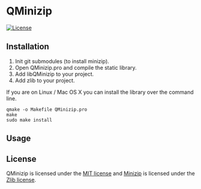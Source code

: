 # QMinizip
[![License](https://img.shields.io/badge/license-MIT-blue.svg)](https://bitbucket.org/manromen/qminizip/src/master/LICENSE)

## Installation
1. Init git submodules (to install minizip).
2. Open QMinizip.pro and compile the static library.
3. Add libQMinizip to your project.
4. Add zlib to your project.

If you are on Linux / Mac OS X you can install the library over the command line.

```shell
qmake -o Makefile QMinizip.pro
make
sudo make install
```

## Usage

## License
QMinizip is licensed under the [MIT license](https://github.com/Manromen/QMinizip/blob/master/LICENSE) and [Minizip](http://www.winimage.com/zLibDll/minizip.html) is licensed under the [Zlib license](http://www.zlib.net/zlib_license.html).
